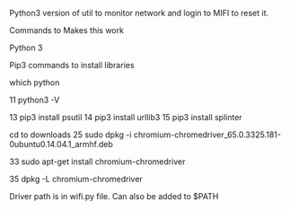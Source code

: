 Python3 version of util to monitor network and login to MIFI to reset it.

Commands to Makes this work

Python 3

Pip3 commands to install libraries

which python
 
   11  python3 -V
 
   13  pip3 install psutil
   14  pip3 install urllib3
   15  pip3 install splinter
 
cd to downloads
   25  sudo dpkg -i chromium-chromedriver_65.0.3325.181-0ubuntu0.14.04.1_armhf.deb
 
   33  sudo apt-get install chromium-chromedriver
 
   35  dpkg -L chromium-chromedriver
 
Driver path is in wifi.py file. Can also be added to $PATH
